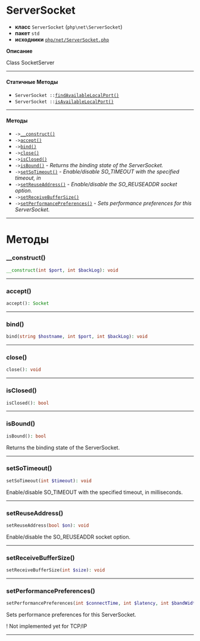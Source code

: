 # ServerSocket

- **класс** `ServerSocket` (`php\net\ServerSocket`)
- **пакет** `std`
- **исходники** [`php/net/ServerSocket.php`](./src/main/resources/JPHP-INF/sdk/php/net/ServerSocket.php)

**Описание**

Class SocketServer

---

#### Статичные Методы

- `ServerSocket ::`[`findAvailableLocalPort()`](#method-findavailablelocalport)
- `ServerSocket ::`[`isAvailableLocalPort()`](#method-isavailablelocalport)

---

#### Методы

- `->`[`__construct()`](#method-__construct)
- `->`[`accept()`](#method-accept)
- `->`[`bind()`](#method-bind)
- `->`[`close()`](#method-close)
- `->`[`isClosed()`](#method-isclosed)
- `->`[`isBound()`](#method-isbound) - _Returns the binding state of the ServerSocket._
- `->`[`setSoTimeout()`](#method-setsotimeout) - _Enable/disable SO_TIMEOUT with the specified timeout, in_
- `->`[`setReuseAddress()`](#method-setreuseaddress) - _Enable/disable the SO_REUSEADDR socket option._
- `->`[`setReceiveBufferSize()`](#method-setreceivebuffersize)
- `->`[`setPerformancePreferences()`](#method-setperformancepreferences) - _Sets performance preferences for this ServerSocket._

---
# Методы

<a name="method-__construct"></a>

### __construct()
```php
__construct(int $port, int $backLog): void
```

---

<a name="method-accept"></a>

### accept()
```php
accept(): Socket
```

---

<a name="method-bind"></a>

### bind()
```php
bind(string $hostname, int $port, int $backLog): void
```

---

<a name="method-close"></a>

### close()
```php
close(): void
```

---

<a name="method-isclosed"></a>

### isClosed()
```php
isClosed(): bool
```

---

<a name="method-isbound"></a>

### isBound()
```php
isBound(): bool
```
Returns the binding state of the ServerSocket.

---

<a name="method-setsotimeout"></a>

### setSoTimeout()
```php
setSoTimeout(int $timeout): void
```
Enable/disable SO_TIMEOUT with the specified timeout, in
milliseconds.

---

<a name="method-setreuseaddress"></a>

### setReuseAddress()
```php
setReuseAddress(bool $on): void
```
Enable/disable the SO_REUSEADDR socket option.

---

<a name="method-setreceivebuffersize"></a>

### setReceiveBufferSize()
```php
setReceiveBufferSize(int $size): void
```

---

<a name="method-setperformancepreferences"></a>

### setPerformancePreferences()
```php
setPerformancePreferences(int $connectTime, int $latency, int $bandWidth): void
```
Sets performance preferences for this ServerSocket.

! Not implemented yet for TCP/IP

---
